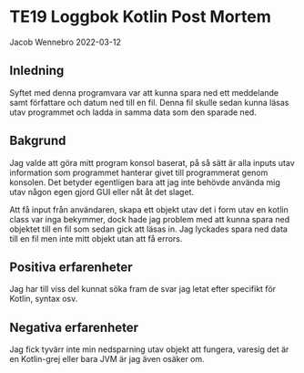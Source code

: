 # TE19 Loggbok Kotlin Post Mortem

Jacob Wennebro 2022-03-12

## Inledning

Syftet med denna programvara var att kunna spara ned ett meddelande samt författare och datum ned till en fil. Denna fil skulle sedan kunna läsas utav programmet och ladda in samma data som den sparade ned.

## Bakgrund

Jag valde att göra mitt program konsol baserat, på så sätt är alla inputs utav information som programmet hanterar givet till programmerat genom konsolen. Det betyder egentligen bara att jag inte behövde använda mig utav någon egen gjord GUI eller nåt åt det slaget.

Att få input från användaren, skapa ett objekt utav det i form utav en kotlin class var inga bekymmer, dock hade jag problem med att kunna spara ned objektet till en fil som sedan gick att läsas in. Jag lyckades spara ned data till en fil men inte mitt objekt utan att få errors.


## Positiva erfarenheter

Jag har till viss del kunnat söka fram de svar jag letat efter specifikt för Kotlin, syntax osv.

## Negativa erfarenheter

Jag fick tyvärr inte min nedsparning utav objekt att fungera, varesig det är en Kotlin-grej eller bara JVM är jag även osäker om.
